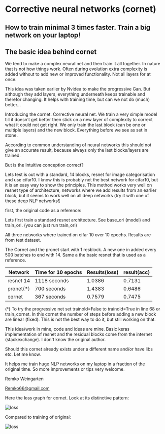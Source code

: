 # Corrective neural networks (cornet)
## How to train minimal 3 times faster. Train a big network on your laptop!


## The basic idea behind cornet

We tend to make a complex neural net and then train it all together. In nature that is not how things work. 
Often during evolution extra complexity is added without to add new or improved functionality. Not all layers for at once.

This idea was taken earlier by Nvidea to make the progressive Gan. But although they add layers, everything underneath keeps trainable and therefor changing.
It helps with training time, but can we not do (much) better...

Introducing the cornet. Corrective neural net. We train a very simple model till it doesn't get better then stick on a new layer of complexity to correct what it could not get right.
We only train the last block (can be one or multiple layers) and the new block. Everything before we see as set in stone.

According to common understanding of neural networks this should not give an accurate result, because always only the last blocks/layers are trained.

But is the Intuitive conception correct?

Lets test is out with a standard, 14 blocks, resnet for image categorisation and use cifar10.
I know this is probably not the best network for cifar10, but it is an easy way to show the principles. This method works very well on resnet type of architecture, networks
where we add results from an earlier block, but it seems to work well on all deep networks (try it with one of these deep NLP networks!)


first, the original code as a reference:


Lets first train a standard resnet architecture. See base_ori (model) and train_ori. (you can just run train_ori)


All three networks where trained on cifar 10 over 10 epochs. Results are from test dataset.

The Cornet and the pronet start with 1 resblock. A new one in added every 500 batches to end with 14. 
Same a the basic resnet that is used as a reference.

|Network|Time for 10 epochs | Results(loss) |result(acc)|
|----------|-------------------|---------------|-----------|
|resnet 14 | 1118 seconds      | 1.0386        | 0.7131    | 
|pronet(*) | 700 seconds       | 1.4383        | 0.6486    |
|cornet    | 367 seconds       | 0.7579        | 0.7475    |

(*) To try the progressive net set trainold=False to trainold=True in line 68 or train_cornet.
In this cornet the number of steps before adding a new block are linear (fixed). This is not the best way to do it, but still working on that.


This idea/work in mine, code and ideas are mine. Basic keras implementation of resnet and the residual blocks come from the internet (stackexchange). I don't know the original author.

Should this cornet already exists under a different name and/or have libs etc. Let me know.

It helps me train huge NLP networks on my laptop in a fraction of the original time. So more improvements or tips very welcome.


Remko Weingarten

Remko66@gmail.com


Here the loss graph for cornet. Look at its distinctive pattern:

![loss](./graph/cornet_loss.png)

Compared to training of original:

![loss](./graph/ori_loss.png)